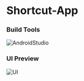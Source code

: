 # Shortcut-App

### Build Tools
![AndroidStudio](https://img.shields.io/badge/-AndroidStudio.js-05122A?style=flat&logo=android)

### UI Preview
![UI](, "UI")
